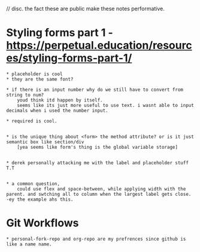 // disc. the fact these are public make these notes performative.


# Styling forms part 1 - https://perpetual.education/resources/styling-forms-part-1/

	* placeholder is cool
	* they are the same font?

	* if there is an input number why do we still have to convert from string to num? 
		youd think itd happen by itself. 
		seems like its just more useful to use text. i wasnt able to input decimals when i used the number input.

	* required is cool. 


	* is the unique thing about <form> the method attribute? or is it just semantic box like section/div
		[yea seems like form's thing is the global variable storage]


	* derek personally attacking me with the label and placeholder stuff T.T


	* a common question,
		could use flex and space-between, while applying width with the parent. and swtching all to column when the largest label gets close. -ey the example ahs this.


# Git Workflows


	* personal-fork-repo and org-repo are my prefrences since github is like a name name.
	
